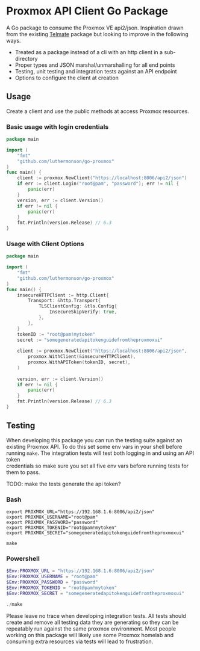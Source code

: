 # Proxmox API Client Go Package
A Go package to consume the Proxmox VE api2/json. Inspiration drawn from the existing
[Telmate](https://github.com/Telmate/proxmox-api-go/tree/master/proxmox) package but looking to improve
in the following ways.
* Treated as a package instead of a cli with an http client in a sub-directory
* Proper types and JSON marshal/unmarshalling for all end points
* Testing, unit testing and integration tests against an API endpoint
* Options to configure the client at creation

## Usage
Create a client and use the public methods at access Proxmox resources.

### Basic usage with login credentials
```go
package main

import (
	"fmt"
	"github.com/luthermonson/go-proxmox"
)
func main() {
    client := proxmox.NewClient("https://localhost:8006/api2/json")
    if err := client.Login("root@pam", "password"); err != nil {
        panic(err)
    }
    version, err := client.Version()
    if err != nil {
        panic(err)
    }
    fmt.Println(version.Release) // 6.3
}
```

### Usage with Client Options
```go
package main

import (
	"fmt"
	"github.com/luthermonson/go-proxmox"
)
func main() {
    insecureHTTPClient := http.Client{
        Transport: &http.Transport{
            TLSClientConfig: &tls.Config{
                InsecureSkipVerify: true,
            },
        },
    }
    tokenID := "root@pam!mytoken"
    secret := "somegeneratedapitokenguidefromtheproxmoxui"
    
    client := proxmox.NewClient("https://localhost:8006/api2/json",
        proxmox.WithClient(&insecureHTTPClient),
        proxmox.WithAPIToken(tokenID, secret),
    )
    
    version, err := client.Version()
    if err != nil {
        panic(err)
    }
    fmt.Println(version.Release) // 6.3
}
```
## Testing
When developing this package you can run the testing suite against an existing Proxmox API. To do this set some env
vars in your shell before running `make`. The integration tests will test both logging in and using an API token  
credentials so make sure you set all five env vars before running tests for them to pass.

TODO: make the tests generate the api token?

### Bash
```shell
export PROXMOX_URL="https://192.168.1.6:8006/api2/json"
export PROXMOX_USERNAME="root@pam"
export PROXMOX_PASSWORD="password"
export PROXMOX_TOKENID="root@pam!mytoken"
export PROXMOX_SECRET="somegeneratedapitokenguidefromtheproxmoxui"

make
```

### Powershell
```powershell
$Env:PROXMOX_URL = "https://192.168.1.6:8006/api2/json"
$Env:PROXMOX_USERNAME = "root@pam"
$Env:PROXMOX_PASSWORD = "password"
$Env:PROXMOX_TOKENID = "root@pam!mytoken"
$Env:PROXMOX_SECRET = "somegeneratedapitokenguidefromtheproxmoxui"

./make
```

Please leave no trace when developing integration tests. All tests should create and remove all testing data they 
are generating so they can be repeatably run against the same proxmox environment. Most people working on this package
will likely use some Proxmox homelab and consuming extra resources via tests will lead to frustration.
